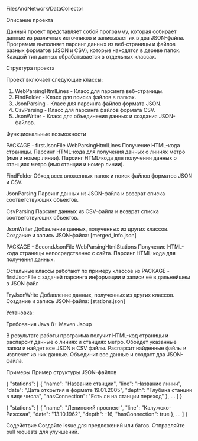 FilesAndNetwork/DataCollector

Описание проекта

Данный проект представляет собой программу, которая собирает данные из различных источников и записывает их в два JSON-файла. Программа выполняет парсинг данных из веб-страницы и файлов разных форматов (JSON и CSV), которые находятся в дереве папок. Каждый тип данных обрабатывается в отдельных классах.

Структура проекта

Проект включает следующие классы:

1. WebParsingHtmlLines - Класс для парсинга веб-страницы.
2. FindFolder - Класс для поиска файлов в папках.
3. JsonParsing - Класс для парсинга файлов формата JSON.
4. CsvParsing - Класс для парсинга файлов формата CSV.
5. JsonWriter - Класс для объединения данных и создания JSON-файлов.

Функциональные возможности

PACKAGE - firstJsonFile
WebParsingHtmlLines
Получение HTML-кода страницы.
Парсинг HTML-кода для получения данных о линиях метро (имя и номер линии).
Парсинг HTML-кода для получения данных о станциях метро (имя станции и номер линии).

FindFolder
Обход всех вложенных папок и поиск файлов форматов JSON и CSV.

JsonParsing
Парсинг данных из JSON-файла и возврат списка соответствующих объектов.

CsvParsing
Парсинг данных из CSV-файла и возврат списка соответствующих объектов.

JsonWriter
Добавление данных, полученных из других классов.
Создание и запись JSON-файла:
[merged_info.json]

PACKAGE - SecondJsonFile
WebParsingHtmlStations
Получение HTML-кода страницы непосредственно с сайта.
Парсинг HTML-кода для получения данных.

Остальные классы работают по примеру классов из PACKAGE - firstJsonFile
с задачей парсинга информации и записи её в дальнейшем в JSON файл

TryJsonWrite
Добавление данных, полученных из других классов.
Создание и запись JSON-файла:
[stations.json]

Установка:

Требования
Java 8+
Maven
Jsoup

В результате работы программа
получит HTML-код страницы и распарсит данные о линиях и станциях метро.
Обойдет указанные папки и найдет все JSON и CSV файлы.
Распарсит найденные файлы и извлечет из них данные.
Объединит все данные и создаст два JSON-файла.

Примеры
Пример структуры JSON-файлов 

{
"stations": [
{
"name": "Название станции",
"line": "Название линии",
"date": "Дата открытия в формате 19.01.2005",
"depth": "Глубина станции в виде числа",
"hasConnection": "Есть ли на станции переход"
},
…
]
}


{
"stations": [
{
"name": "Ленинский проспект",
"line": "Калужско-Рижская",
"date": "13.10.1962",
"depth": -16,
"hasConnection": true
},
…
]
}



Содействие
Создайте issue для предложений или багов.
Отправляйте pull requests для улучшений.



